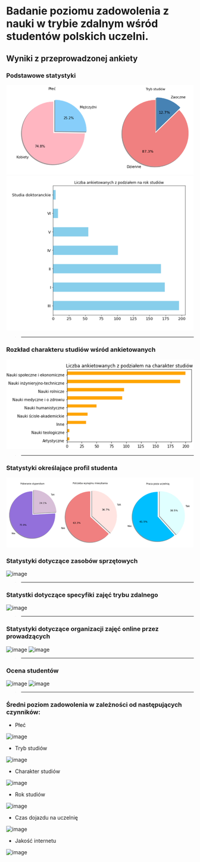 # Badanie poziomu zadowolenia z nauki w trybie zdalnym wśród studentów polskich uczelni.
## Wyniki z przeprowadzonej ankiety
### Podstawowe statystyki
![wykresy_kolowe](/screenshots/wykresy_kolowe.PNG)
![rok](/screenshots/rok.PNG)
>---
### Rozkład charakteru studiów wśród ankietowanych
![charakter_studiow](/screenshots/charakter_studiow.PNG)
>---
### Statystyki określające profil studenta
![profil](/screenshots/profil.PNG)
### Statystyki dotyczące zasobów sprzętowych
![image](https://user-images.githubusercontent.com/97041456/156071099-e762c16f-1118-4ef1-a6c6-86f9a39bb32d.png)
>---
### Statystki dotyczące specyfiki zajęć trybu zdalnego
![image](https://user-images.githubusercontent.com/97041456/156069471-d238a103-526c-4c21-900d-cfc707204ea7.png)
>---
### Statystyki dotyczące organizacji zajęć online przez prowadzących 
![image](https://user-images.githubusercontent.com/97041456/156069961-0f0b6092-60ba-4e24-9246-7018655a80f5.png)
![image](https://user-images.githubusercontent.com/97041456/156070096-93b0f553-413b-4cf1-88eb-1c916a534dad.png)
>---
### Ocena studentów 
![image](https://user-images.githubusercontent.com/97041456/156070272-fe8f8590-8c59-493c-86f6-97a3608b008c.png)
![image](https://user-images.githubusercontent.com/97041456/156070207-049d0702-74cd-4e45-83ab-a68745454e38.png)
>---
### Średni poziom zadowolenia w zależności od następujących czynników:
- Płeć

![image](https://user-images.githubusercontent.com/97041456/156070752-b646edcd-25e5-4ccc-a14c-62d7a2572cdc.png)

- Tryb studiów

![image](https://user-images.githubusercontent.com/97041456/156070818-f7fc88a6-140f-42cc-83b9-19b38fc3aa7c.png)

- Charakter studiów

![image](https://user-images.githubusercontent.com/97041456/156070899-4bb50e39-8bc5-4046-9481-a1298a3b33df.png)


- Rok studiów

![image](https://user-images.githubusercontent.com/97041456/156070928-1407060e-c947-4138-b6a2-39356fb84480.png)

- Czas dojazdu na uczelnię

![image](https://user-images.githubusercontent.com/97041456/156072016-ac116637-e290-460d-84f8-3a35545a0f6b.png)

- Jakość internetu

![image](https://user-images.githubusercontent.com/97041456/156071962-e019c13f-511f-4b66-bf25-3ca0cac8be2f.png)


